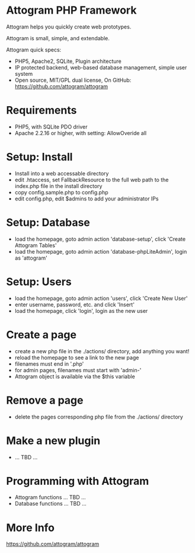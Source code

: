 Attogram PHP Framework
======================

Attogram helps you quickly create web prototypes. 

Attogram is small, simple, and extendable.

Attogram quick specs:
* PHP5, Apache2, SQLite, Plugin architecture
* IP protected backend, web-based database management, simple user system
* Open source, MIT/GPL dual license, On GitHub: https://github.com/attogram/attogram

Requirements
============
* PHP5, with SQLite PDO driver
* Apache 2.2.16 or higher, with setting: AllowOveride all

Setup: Install
==============
* Install into a web accessable directory
* edit .htaccess, set FallbackResource to the full web path 
  to the index.php file in the install directory
* copy config.sample.php to config.php
* edit config.php, edit $admins to add your administrator IPs

Setup: Database
==============
* load the homepage, goto admin action 'database-setup', click 'Create Attogram Tables'
* load the homepage, goto admin action 'database-phpLiteAdmin', login as 'attogram'

Setup: Users
============
* load the homepage, goto admin action 'users', click 'Create New User'
* enter username, password, etc. and click 'Insert'
* load the homepage, click 'login', login as the new user

Create a page
=============
* create a new php file in the ./actions/ directory, add anything you want!
* reload the homepage to see a link to the new page
* filenames must end in '.php'
* for admin pages, filenames must start with 'admin-'
* Attogram object is available via the $this variable

Remove a page
=============
* delete the pages corresponding php file from the ./actions/ directory

Make a new plugin
=================
* ... TBD ...

Programming with Attogram
=========================
* Attogram functions ... TBD ...
* Database functions ... TBD ...

More Info
=========
https://github.com/attogram/attogram

